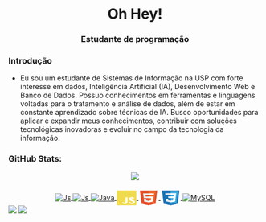 <h1 align="center">Oh Hey!</h1>
<h3 align="center">Estudante de programação</h3>

### Introdução
- Eu sou um estudante de Sistemas de Informação na USP com forte interesse em dados, Inteligência Artificial (IA), Desenvolvimento Web e Banco de Dados. Possuo conhecimentos em ferramentas e linguagens voltadas para o tratamento e análise de dados, além de estar em constante aprendizado sobre técnicas de IA. Busco oportunidades para aplicar e expandir meus conhecimentos, contribuir com soluções tecnológicas inovadoras e evoluir no campo da tecnologia da informação.

### GitHub Stats:
<div align="center">
  <a href="https://github.com/Vinicius-Chir">
  <!-- <img height="180em" src="https://github-readme-stats.vercel.app/api?username=AlvarezGui&show_icons=true&theme=tokyonight&include_all_commits=true&count_private=true"/> -->
  <img height="180em" src="https://github-readme-stats.vercel.app/api/top-langs/?username=Vinicius-Chir&layout=compact&langs_count=7&theme=tokyonight"/>
</div>
  
  <div align='center' style="display: inline_block"><br>
  <img align="center" alt="Js" height="30" width="40" src="https://cdn.jsdelivr.net/gh/devicons/devicon/icons/python/python-original.svg" />
  <img align="center" alt="Js" height="30" width="40" src="https://cdn.jsdelivr.net/gh/devicons/devicon@latest/icons/c/c-original.svg" />
  <img align='center' alt='Java' height="30" width="40"src="https://cdn.jsdelivr.net/gh/devicons/devicon@latest/icons/java/java-original.svg" />
  <img align="center" alt="Js" height="30" width="40" src="https://raw.githubusercontent.com/devicons/devicon/master/icons/javascript/javascript-plain.svg">
  <img align="center" alt="HTML" height="30" width="40" src="https://raw.githubusercontent.com/devicons/devicon/master/icons/html5/html5-original.svg">
  <img align="center" alt="CSS" height="30" width="40" src="https://raw.githubusercontent.com/devicons/devicon/master/icons/css3/css3-original.svg">
  <img align='center' alt='MySQL' height="30" width="40" src="https://cdn.jsdelivr.net/gh/devicons/devicon@latest/icons/mysql/mysql-original-wordmark.svg" />
  </div>
  <div>
  <a href="https://www.linkedin.com/in/vinicius-chirnev-panhoca-0a3734320/" target="_blank"><img src="https://img.shields.io/badge/-LinkedIn-%230077B5?style=for-the-badge&logo=linkedin&logoColor=white" target="_blank"></a> 
  <a href="https://www.instagram.com/vinicius_chir/" target="_blank"><img src="https://img.shields.io/badge/-Instagram-%23E4405F?style=for-the-badge&logo=instagram&logoColor=white" target="_blank"></a>
  </div>
  
